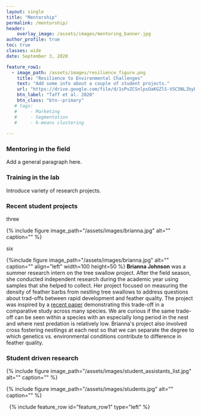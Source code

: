 ```yaml
---
layout: single
title: "Mentorship"
permalink: /mentorship/
header:
    overlay_image: /assets/images/mentoring_banner.jpg
author_profile: true
toc: true
classes: wide
date: September 3, 2020

feature_row1:
  - image_path: /assets/images/resilience_figure.png
    title: "Resilience to Environmental Challenges"
    text: "Add some info about a couple of student projects."
    url: "https://drive.google.com/file/d/1sPvZCSnlpsOaKGZlS-VSC5NLJbyEMUsP/view"
    btn_label: "Taff et al. 2020"
    btn_class: "btn--primary"
   # tags: 
   #     - Marketing
   #     - Segmentation
   #     - k-means clustering
        
---
```


### Mentoring in the field

Add a general paragraph here.

### Training in the lab

Introduce variety of research projects.

### Recent student projects

three

{% include figure image_path="/assets/images/brianna.jpg" alt="" caption="" %}

six

{%include figure image_path="/assets/images/brianna.jpg" alt="" caption="" align="left" width=100 height=50 %}
**Brianna Johnson** was a summer research intern on the tree swallow project. After the field season, she conducted independent research during the academic year using samples that she helped to collect. Her project focused on measuring the density of feather barbs from nestling tree swallows to address questions about trad-offs between rapid development and feather quality. The project was inspired by a [recent paper](https://www.journals.uchicago.edu/doi/full/10.1086/702856?casa_token=yRDM_ddHgH4AAAAA%3AXryxDOeRMYLtD7QBa_R2x18-8fQ8SDp7fF18kR9sl-Qbd7F0AWxDz3-6L_9Vtefcyb1XhpUQFWk) demonstrating this trade-off in a comparative study across many species. We are curious if the same trade-off can be seen within a species with an especially long period in the nest and where nest predation is relatively low. Brianna's project also involved cross fostering nestlings at each nest so that we can separate the degree to which genetics vs. environmental conditions contribute to difference in feather quality.

### Student driven research


{% include figure image_path="/assets/images/student_assistants_list.jpg" alt="" caption="" %}


{% include figure image_path="/assets/images/students.jpg" alt="" caption="" %}

&nbsp;
{% include feature_row id="feature_row1" type="left" %}
